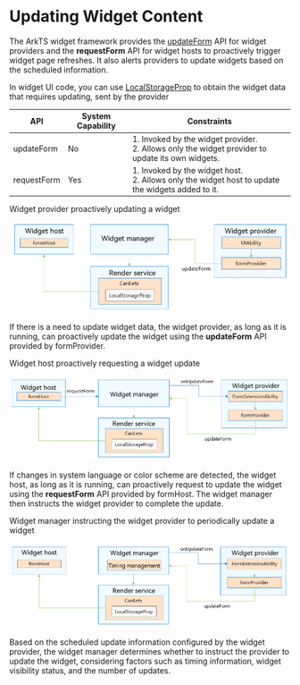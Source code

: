 # Updating Widget Content

The ArkTS widget framework provides the [updateForm](../reference/apis-form-kit/js-apis-app-form-formProvider.md#formproviderupdateform) API for widget providers and the **requestForm** API for widget hosts to proactively trigger widget page refreshes. It also alerts providers to update widgets based on the scheduled information.

In widget UI code, you can use [LocalStorageProp](../ui/state-management/arkts-localstorage.md#localstorageprop) to obtain the widget data that requires updating, sent by the provider

| API| System Capability| Constraints|
| -------- | -------- | -------- |
| updateForm | No| 1. Invoked by the widget provider.<br>2. Allows only the widget provider to update its own widgets.|
| requestForm | Yes| 1. Invoked by the widget host.<br>2. Allows only the widget host to update the widgets added to it.|



Widget provider proactively updating a widget

![updateForm](figures/updateForm.PNG)

If there is a need to update widget data, the widget provider, as long as it is running, can proactively update the widget using the **updateForm** API provided by formProvider.



Widget host proactively requesting a widget update

![requestForm](figures/requestForm.PNG)

If changes in system language or color scheme are detected, the widget host, as long as it is running, can proactively request to update the widget using the **requestForm** API provided by formHost. The widget manager then instructs the widget provider to complete the update.



Widget manager instructing the widget provider to periodically update a widget

![timer_updateForm](figures/timer_updateForm.PNG)

Based on the scheduled update information configured by the widget provider, the widget manager determines whether to instruct the provider to update the widget, considering factors such as timing information, widget visibility status, and the number of updates.

